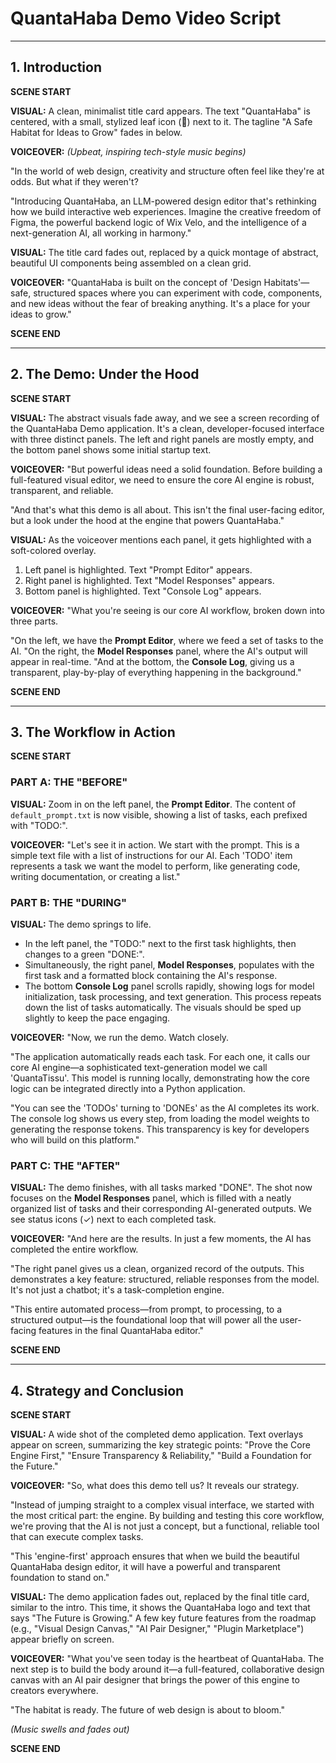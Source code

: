 # QuantaHaba Demo Video Script
---

## 1. Introduction

**SCENE START**

**VISUAL:**
A clean, minimalist title card appears. The text "QuantaHaba" is centered, with a small, stylized leaf icon (🌱) next to it. The tagline "A Safe Habitat for Ideas to Grow" fades in below.

**VOICEOVER:**
*(Upbeat, inspiring tech-style music begins)*

"In the world of web design, creativity and structure often feel like they're at odds. But what if they weren't?

"Introducing QuantaHaba, an LLM-powered design editor that's rethinking how we build interactive web experiences. Imagine the creative freedom of Figma, the powerful backend logic of Wix Velo, and the intelligence of a next-generation AI, all working in harmony."

**VISUAL:**
The title card fades out, replaced by a quick montage of abstract, beautiful UI components being assembled on a clean grid.

**VOICEOVER:**
"QuantaHaba is built on the concept of 'Design Habitats'—safe, structured spaces where you can experiment with code, components, and new ideas without the fear of breaking anything. It's a place for your ideas to grow."

**SCENE END**

---

## 2. The Demo: Under the Hood

**SCENE START**

**VISUAL:**
The abstract visuals fade away, and we see a screen recording of the QuantaHaba Demo application. It's a clean, developer-focused interface with three distinct panels. The left and right panels are mostly empty, and the bottom panel shows some initial startup text.

**VOICEOVER:**
"But powerful ideas need a solid foundation. Before building a full-featured visual editor, we need to ensure the core AI engine is robust, transparent, and reliable.

"And that's what this demo is all about. This isn't the final user-facing editor, but a look under the hood at the engine that powers QuantaHaba."

**VISUAL:**
As the voiceover mentions each panel, it gets highlighted with a soft-colored overlay.
1.  Left panel is highlighted. Text "Prompt Editor" appears.
2.  Right panel is highlighted. Text "Model Responses" appears.
3.  Bottom panel is highlighted. Text "Console Log" appears.

**VOICEOVER:**
"What you're seeing is our core AI workflow, broken down into three parts.

"On the left, we have the **Prompt Editor**, where we feed a set of tasks to the AI.
"On the right, the **Model Responses** panel, where the AI's output will appear in real-time.
"And at the bottom, the **Console Log**, giving us a transparent, play-by-play of everything happening in the background."

**SCENE END**

---

## 3. The Workflow in Action

**SCENE START**

### PART A: THE "BEFORE"

**VISUAL:**
Zoom in on the left panel, the **Prompt Editor**. The content of `default_prompt.txt` is now visible, showing a list of tasks, each prefixed with "TODO:".

**VOICEOVER:**
"Let's see it in action. We start with the prompt. This is a simple text file with a list of instructions for our AI. Each 'TODO' item represents a task we want the model to perform, like generating code, writing documentation, or creating a list."

### PART B: THE "DURING"

**VISUAL:**
The demo springs to life.
- In the left panel, the "TODO:" next to the first task highlights, then changes to a green "DONE:".
- Simultaneously, the right panel, **Model Responses**, populates with the first task and a formatted block containing the AI's response.
- The bottom **Console Log** panel scrolls rapidly, showing logs for model initialization, task processing, and text generation.
This process repeats down the list of tasks automatically. The visuals should be sped up slightly to keep the pace engaging.

**VOICEOVER:**
"Now, we run the demo. Watch closely.

"The application automatically reads each task. For each one, it calls our core AI engine—a sophisticated text-generation model we call 'QuantaTissu'. This model is running locally, demonstrating how the core logic can be integrated directly into a Python application.

"You can see the 'TODOs' turning to 'DONEs' as the AI completes its work. The console log shows us every step, from loading the model weights to generating the response tokens. This transparency is key for developers who will build on this platform."

### PART C: THE "AFTER"

**VISUAL:**
The demo finishes, with all tasks marked "DONE". The shot now focuses on the **Model Responses** panel, which is filled with a neatly organized list of tasks and their corresponding AI-generated outputs. We see status icons (✓) next to each completed task.

**VOICEOVER:**
"And here are the results. In just a few moments, the AI has completed the entire workflow.

"The right panel gives us a clean, organized record of the outputs. This demonstrates a key feature: structured, reliable responses from the model. It's not just a chatbot; it's a task-completion engine.

"This entire automated process—from prompt, to processing, to a structured output—is the foundational loop that will power all the user-facing features in the final QuantaHaba editor."

**SCENE END**

---

## 4. Strategy and Conclusion

**SCENE START**

**VISUAL:**
A wide shot of the completed demo application. Text overlays appear on screen, summarizing the key strategic points: "Prove the Core Engine First," "Ensure Transparency & Reliability," "Build a Foundation for the Future."

**VOICEOVER:**
"So, what does this demo tell us? It reveals our strategy.

"Instead of jumping straight to a complex visual interface, we started with the most critical part: the engine. By building and testing this core workflow, we're proving that the AI is not just a concept, but a functional, reliable tool that can execute complex tasks.

"This 'engine-first' approach ensures that when we build the beautiful QuantaHaba design editor, it will have a powerful and transparent foundation to stand on."

**VISUAL:**
The demo application fades out, replaced by the final title card, similar to the intro. This time, it shows the QuantaHaba logo and text that says "The Future is Growing." A few key future features from the roadmap (e.g., "Visual Design Canvas," "AI Pair Designer," "Plugin Marketplace") appear briefly on screen.

**VOICEOVER:**
"What you've seen today is the heartbeat of QuantaHaba. The next step is to build the body around it—a full-featured, collaborative design canvas with an AI pair designer that brings the power of this engine to creators everywhere.

"The habitat is ready. The future of web design is about to bloom."

*(Music swells and fades out)*

**SCENE END**
